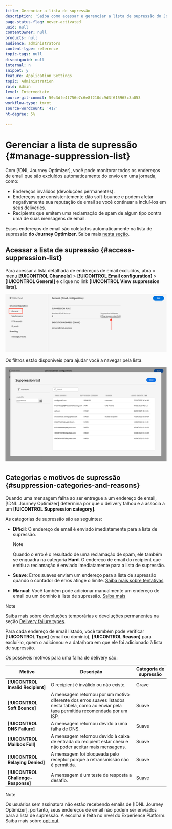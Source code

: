 ```yaml
---
title: Gerenciar a lista de supressão
description: 'Saiba como acessar e gerenciar a lista de supressão do Journey Optimizer '
page-status-flag: never-activated
uuid: null
contentOwner: null
products: null
audience: administrators
content-type: reference
topic-tags: null
discoiquuid: null
internal: n
snippet: y
feature: Application Settings
topic: Administration
role: Admin
level: Intermediate
source-git-commit: 50c3dfe4f756e7c6e8f210dc9d3f615965c3a053
workflow-type: tm+mt
source-wordcount: '417'
ht-degree: 5%

---
```



# Gerenciar a lista de supressão {#manage-suppression-list}

Com [!DNL Journey Optimizer], você pode monitorar todos os endereços de email que são excluídos automaticamente do envio em uma jornada, como:

* Endereços inválidos (devoluções permanentes).
* Endereços que consistentemente dão soft-bounce e podem afetar negativamente sua reputação de email se você continuar a incluí-los em seus deliveries.
* Recipients que emitem uma reclamação de spam de algum tipo contra uma de suas mensagens de email.

Esses endereços de email são coletados automaticamente na lista de supressão **do Journey Optimizer**. Saiba mais [nesta seção](../suppression-list.md).

## Acessar a lista de supressão {#access-suppression-list}

Para acessar a lista detalhada de endereços de email excluídos, abra o menu **[!UICONTROL Channels]** > **[!UICONTROL Email configuration]** > **[!UICONTROL General]** e clique no link **[!UICONTROL View suppression lists]**.

![](../assets/suppression-list-link.png)

<!--To access the detailed list of excluded email addresses, go to **[!UICONTROL Administration]** > **[!UICONTROL Channels]** > **[!UICONTROL Email configuration]**, and select **[!UICONTROL Suppression list]**.
You can also display the suppression list content using the **[!UICONTROL View suppression list]** link through the **[!UICONTROL Channels]** > **[!UICONTROL Email configuration]** > **[!UICONTROL General]** menu, but this view does not allow you to edit the list.

![](../assets/suppression-list-access-temp.png)-->

Os filtros estão disponíveis para ajudar você a navegar pela lista.

![](../assets/suppression-list-filters-temp.png)

<!--![](../assets/suppression-list-filters.png)

You can filter on the **[!UICONTROL Suppression category]**, **[!UICONTROL Address type]**, or **[!UICONTROL Reason]**. Select the option(s) of your choice for each criterion.

![](../assets/suppression-list-filtering-example.png)

Once selected, you can clear each filter or all filters displayed on top of the list.-->

## Categorias e motivos de supressão {#suppression-categories-and-reasons}

Quando uma mensagem falha ao ser entregue a um endereço de email, [!DNL Journey Optimizer] determina por que o delivery falhou e a associa a um **[!UICONTROL Suppression category]**.

As categorias de supressão são as seguintes:

* **Difícil**: O endereço de email é enviado imediatamente para a lista de supressão.

   >[!NOTE]
   >
   >Quando o erro é o resultado de uma reclamação de spam, ele também se enquadra na categoria **Hard**. O endereço de email do recipient que emitiu a reclamação é enviado imediatamente para a lista de supressão.

* **Suave**: Erros suaves enviam um endereço para a lista de supressão quando o contador de erros atinge o limite. [Saiba mais sobre tentativas](retries.md)

   <!--
    **Ignored**:
    * When the error occurred for a valid email address but is known to be temporary, such as a failed connection attempt or a temporary technical issue, the email address is added to the suppression list once the error counter reaches the limit threshold. [Learn more on retries](retries.md).
    * When the error is the result of a spam complaint, the email address of the recipient who issued the complaint is immediately sent to the suppression list.
    -->

* **Manual**: Você também pode adicionar manualmente um endereço de email ou um domínio à lista de supressão. [Saiba mais](#add-addresses-and-domains)

>[!NOTE]
>
>Saiba mais sobre devoluções temporárias e devoluções permanentes na seção [Delivery failure types](../suppression-list.md#delivery-failures).

Para cada endereço de email listado, você também pode verificar **[!UICONTROL Type]** (email ou domínio), **[!UICONTROL Reason]** para excluí-lo, quem o adicionou e a data/hora em que ele foi adicionado à lista de supressão.

<!--![](../assets/suppression-list.png)-->

Os possíveis motivos para uma falha de delivery são:

| Motivo | Descrição | Categoria de supressão |
| --- | --- | --- |
| **[!UICONTROL Invalid Recipient]** | O recipient é inválido ou não existe. | Grave |
| **[!UICONTROL Soft Bounce]** | A mensagem retornou por um motivo diferente dos erros suaves listados nesta tabela, como ao enviar pela taxa permitida recomendada por um ISP. | Suave |
| **[!UICONTROL DNS Failure]** | A mensagem retornou devido a uma falha de DNS. | Suave |
| **[!UICONTROL Mailbox Full]** | A mensagem retornou devido à caixa de entrada do recipient estar cheia e não poder aceitar mais mensagens. | Suave |
| **[!UICONTROL Relaying Denied]** | A mensagem foi bloqueada pelo receptor porque a retransmissão não é permitida. | Suave |
| **[!UICONTROL Challenge-Response]** | A mensagem é um teste de resposta a desafio. | Suave |

>[!NOTE]
>
>Os usuários sem assinatura não estão recebendo emails de [!DNL Journey Optimizer], portanto, seus endereços de email não podem ser enviados para a lista de supressão. A escolha é feita no nível do Experience Platform. Saiba mais sobre [opt-out](../consent.md).

<!--
Removed from the table provided by SparkPost/Momentum:
| **[!UICONTROL Undetermined]** | The bounce reason received from the recipient domain Message Transfer Agent (MTA) could not be identified. | Ignored |
| **[!UICONTROL Too Large]** | The message bounced because it was too large for the recipient. [Retries](retries.md) will be performed: you can edit the message size and re-inject it for delivery. | Ignored |
| **[!UICONTROL Timeout]** | The message timed out, meaning it soft bounced and reached the message retry limit (3.5 days). | Ignored |
| **[!UICONTROL Admin Failure]** | The message was failed according to the policies configured by the sending system administrator. ///For example, if emails are blackholed at the global, domain or binding level using the "blackhole" directive, this bounce code is used. | Ignored |
| **[!UICONTROL Generic Bounce: No RCPT]** | No recipient could be determined for the message. | Ignored |
| **[!UICONTROL Generic Bounce]** | The message failed for unspecified reasons. | Ignored |
| **[!UICONTROL Mail Block]** | The message was blocked by the receiver (i.e. recipient MTA). | Ignored |
| **[!UICONTROL Spam Block]** | The message was blocked by the receiver as coming from a known spam source. It could be a sending IP block for example. | Ignored |
| **[!UICONTROL Spam Content]** | The message content was blocked by the receiver (recipient MTA) as spam. | Ignored |
| **[!UICONTROL Prohibited Attachment]** | The message was blocked by the receiver because it contained an attachment. | Ignored |
| **[!UICONTROL Auto-Reply]** | The message is an auto-reply/vacation mail. | Ignored |
| **[!UICONTROL Transient Failure]** | Message transmission has been temporarily delayed. | Ignored |
| **[!UICONTROL Subscribe]** | The message is a subscribe request. | Ignored |
| **[!UICONTROL Unsubscribe]** | The message is an unsubscribe request. | Hard |
-->

<!--Note to add eventually: If a user is subscribed and [!DNL Journey Optimizer] fails to send emails to their subscribed email address, they will get added to the suppression list. (not sure it's possible to subscribe through AJO or need to find reference to Experience Platform doc?)-->

<!--## Manually add addresses and domains {#add-addresses-and-domains}

When a message fails to be delivered to an email address, this address is automatically added to the suppression list based on the defined suppression rule or bounce count.

However, you can also manually populate the [!DNL Journey Optimizer] suppression list to exclude specific email addresses and/or domains from your sending.

You may add email addresses or domains [one at a time](#add-one-address-or-domain), or [in bulk mode](#upload-csv-file) through a CSV file upload.

To do this, select the **[!UICONTROL Add email or domain]** button, then follow one of the methods below.

![](../assets/suppression-list-add-email.png)

### Add one address or domain {#add-one-address-or-domain}

1. Select the **[!UICONTROL One by one]** option.

    ![](../assets/suppression-list-add-email-address.png)

1. Choose the address type: **[!UICONTROL Email address]** or **[!UICONTROL Domain address]**.

1. Enter the email address or domain you want to exclude from your sending.

    >[!NOTE]
    >
    >Make sure you enter a valid email address (such as abc@company) or domain (such as abc.company.com).

1. Specify a reason if needed.

1. Click **[!UICONTROL Submit]**.

### Upload a CSV file {#upload-csv-file}

1. Select the **[!UICONTROL Upload CSV]** option.

    ![](../assets/suppression-list-upload-csv.png)

1. Download the CSV template to use, which includes the columns and format below:

    ```
    TYPE,VALUE,COMMENT
    EMAIL,abc@somedomain.com,Comment
    DOMAIN,somedomain.com,Comment
    ```
    You can also download this template from the **[!UICONTROL Suppression list]** main view.

    >[!CAUTION]
    >
    >Do not change the names of the columns in the CSV template.
    >
    >The file size should not exceed 50 MB.

1. Fill in the CSV template with the email addresses and/or domains you want to add to the suppression list.

1. Once completed, drag and drop your CSV file, then click **[!UICONTROL Upload file]**.

    ![](../assets/suppression-list-upload-file-button.png)

1. Click **[!UICONTROL Submit]**.

### Check recent uploads status {#recent-uploads}

You can check the list of the latest CSV files you uploaded.

To do this, from the **[!UICONTROL Suppression list]** view, click the **[!UICONTROL Recent uploads]** button.

![](../assets/suppression-list-recent-uploads-button.png)

The latest uploads you submitted and their corresponding statuses are displayed.

If an error report is associated with a file, you can download it to check the errors encountered.

![](../assets/suppression-list-recent-uploads-error.png)

Below is an example of the type of entries you can find in the error report:

```
type,value,comments,failureReason
Email,examplemail.com,MANUAL,Invalid format for value: examplemail.com
Email,examplemail,MANUAL,Invalid format for value: examplemail
Email,example@mail,MANUAL,Invalid format for value: example@mail
Domain,example,MANUAL,Invalid format for value: example
Domain,example.!com,MANUAL,Invalid format for value: example.!com
Domain,!examplecom,MANUAL,Invalid format for value: !examplecom
```

-->



